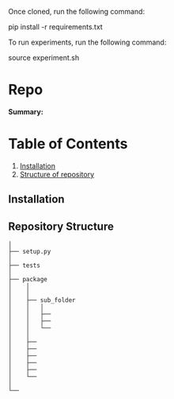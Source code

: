 <!-- git clone git@github.com:seblee97/maml.git

cd maml -->

Once cloned, run the following command:

pip install -r requirements.txt

To run experiments, run the following command:

source experiment.sh

# Repo

**Summary:**

# Table of Contents
1. [Installation](#installation)
2. [Structure of repository](#repository-structure)

## Installation


## Repository Structure

```
│
├── setup.py          
│     
├── tests             
│
├── package    
│    │
│    │
│    ├── sub_folder
│    │   │
│    │   ├── 
│    │   ├── 
│    │   └── 
│    │
│    ├── 
│    ├── 
│    ├── 
│    ├── 
│    ├── 
│    └── 
│
└── 
```